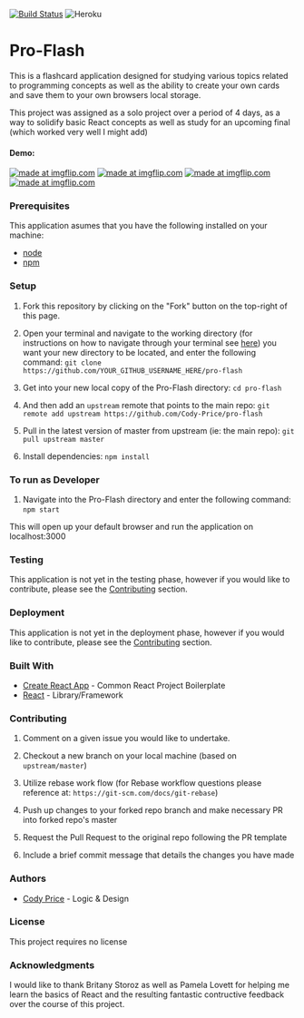 [![Build Status](https://travis-ci.org/Cody-Price/pro-flash.svg?branch=master)](https://travis-ci.org/Cody-Price/pro-flash)
![Heroku](https://heroku-badge.herokuapp.com/?app=heroku-badge)

# Pro-Flash

This is a flashcard application designed for studying various topics related to programming concepts as well as the ability to create your own cards and save them to your own browsers local storage.

This project was assigned as a solo project over a period of 4 days, as a way to solidify basic React concepts as well as study for an upcoming final (which worked very well I might add)

#### Demo: 

<a href="https://imgflip.com/gif/2ytk23"><img src="https://i.imgflip.com/2ytk23.gif" title="made at imgflip.com"/></a>
<a href="https://imgflip.com/gif/2ytkif"><img src="https://i.imgflip.com/2ytkif.gif" title="made at imgflip.com"/></a>
<a href="https://imgflip.com/gif/2ytlou"><img src="https://i.imgflip.com/2ytlou.gif" title="made at imgflip.com"/></a>
<a href="https://imgflip.com/gif/2ytm0t"><img src="https://i.imgflip.com/2ytm0t.gif" title="made at imgflip.com"/></a>

### Prerequisites

This application asumes that you have the following installed on your machine:

- [node](https://www.npmjs.com/get-npm)
- [npm](https://www.npmjs.com/get-npm)

### Setup

1. Fork this repository by clicking on the "Fork" button on the top-right of this page.

2. Open your terminal and navigate to the working directory (for instructions on how to navigate through your terminal see [here](https://ccrma.stanford.edu/guides/planetccrma/terminal.html)) you want your new directory to be located, and enter the following command:
`git clone https://github.com/YOUR_GITHUB_USERNAME_HERE/pro-flash`

3. Get into your new local copy of the Pro-Flash directory:
`cd pro-flash`

4. And then add an `upstream` remote that points to the main repo:
`git remote add upstream https://github.com/Cody-Price/pro-flash`

5. Pull in the latest version of master from upstream (ie: the main repo):
`git pull upstream master`

7. Install dependencies:
`npm install`

### To run as Developer

1. Navigate into the Pro-Flash directory and enter the following command:
`npm start`

This will open up your default browser and run the application on localhost:3000

### Testing

This application is not yet in the testing phase, however if you would like to contribute, please see the <a href="#contributing">Contributing</a> section.

### Deployment

This application is not yet in the deployment phase, however if you would like to contribute, please see the <a href="#contributing">Contributing</a> section.

### Built With

- [Create React App](https://github.com/facebook/create-react-app) - Common React Project Boilerplate
- [React](https://reactjs.org/) - Library/Framework

<p id="contributing"></p>

### Contributing

1. Comment on a given issue you would like to undertake.

2. Checkout a new branch on your local machine (based on `upstream/master`)

3. Utilize rebase work flow (for Rebase workflow questions please reference at: `https://git-scm.com/docs/git-rebase`)

4. Push up changes to your forked repo branch and make necessary PR into forked repo's master

5. Request the Pull Request to the original repo following the PR template

6. Include a brief commit message that details the changes you have made

### Authors

- [Cody Price](https://github.com/cody-price) - Logic & Design

### License

This project requires no license

### Acknowledgments

I would like to thank Britany Storoz as well as Pamela Lovett for helping me learn the basics of React and the resulting fantastic contructive feedback over the course of this project.
